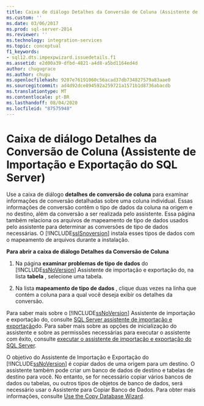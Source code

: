 ```yaml
---
title: Caixa de diálogo Detalhes da Conversão de Coluna (Assistente de Importação e Exportação do SQL Server) | Microsoft Docs
ms.custom: ''
ms.date: 03/06/2017
ms.prod: sql-server-2014
ms.reviewer: ''
ms.technology: integration-services
ms.topic: conceptual
f1_keywords:
- sql12.dts.impexpwizard.issuedetails.f1
ms.assetid: e2d00a39-dfbd-4821-a4d8-a5bd1164ed4d
author: chugugrace
ms.author: chugu
ms.openlocfilehash: 9207e76191060c56acad37db734827579a83aae0
ms.sourcegitcommit: ad4d92dce894592a259721a1571b1d8736abacdb
ms.translationtype: MT
ms.contentlocale: pt-BR
ms.lasthandoff: 08/04/2020
ms.locfileid: "87575948"
---
```

# <a name="column-conversion-details-dialog-box-sql-server-import-and-export-wizard"></a>Caixa de diálogo Detalhes da Conversão de Coluna (Assistente de Importação e Exportação do SQL Server)
  Use a caixa de diálogo **detalhes de conversão de coluna** para examinar informações de conversão detalhadas sobre uma coluna individual. Essas informações de conversão contêm o tipo de dados da coluna na origem e no destino, além da conversão a ser realizada pelo assistente. Essa página também relaciona os arquivos de mapeamento de tipo de dados usados pelo assistente para determinar as conversões de tipo de dados necessárias. O [!INCLUDE[ssISnoversion](../../includes/ssisnoversion-md.md)] instala esses tipos de dados com o mapeamento de arquivos durante a instalação.  
  
 **Para abrir a caixa de diálogo Detalhes da Conversão de Coluna**  
  
1.  Na página **examinar problemas de tipo de dados** do [!INCLUDE[ssNoVersion](../../includes/ssnoversion-md.md)] Assistente de importação e exportação do, na lista **tabela** , selecione uma tabela.  
  
2.  Na lista **mapeamento de tipo de dados** , clique duas vezes na linha que contém a coluna para a qual você deseja exibir os detalhes da conversão.  
  
 Para saber mais sobre o [!INCLUDE[ssNoVersion](../../includes/ssnoversion-md.md)] Assistente de importação e exportação do, consulte [SQL Server assistente de importação e exportação](import-and-export-data-with-the-sql-server-import-and-export-wizard.md)do. Para saber mais sobre as opções de inicialização do assistente e sobre as permissões necessárias para executar o assistente com êxito, consulte [executar o assistente de importação e exportação do SQL Server](start-the-sql-server-import-and-export-wizard.md).  
  
 O objetivo do Assistente de Importação e Exportação do [!INCLUDE[ssNoVersion](../../includes/ssnoversion-md.md)] é copiar dados de uma origem para um destino. O assistente também pode criar um banco de dados de destino e tabelas de destino para você. No entanto, se for necessário copiar vários bancos de dados ou tabelas, ou outros tipos de objetos de banco de dados, será necessário usar o Assistente para Copiar Banco de Dados. Para obter mais informações, consulte [Use the Copy Database Wizard](../../relational-databases/databases/use-the-copy-database-wizard.md).  
  
  
